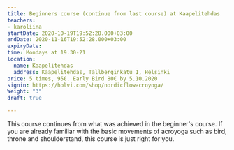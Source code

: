```yaml
---
title: Beginners course (continue from last course) at Kaapelitehdas
teachers:
- karoliina
startDate: 2020-10-19T19:52:28.000+03:00
endDate: 2020-11-16T19:52:28.000+03:00
expiryDate: 
time: Mondays at 19.30-21
location:
  name: Kaapelitehdas
  address: Kaapelitehdas, Tallberginkatu 1, Helsinki
price: 5 times, 95€. Early Bird 80€ by 5.10.2020
signin: https://holvi.com/shop/nordicflowacroyoga/
Weight: "3"
draft: true

---
```

This course continues from what was achieved in the beginner's course. If you are already familiar with the basic 
movements of acroyoga such as bird, throne and shoulderstand, this course is just right for you.